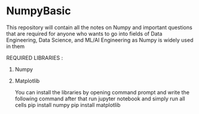 # NumpyBasic
This repository will contain all the notes on Numpy and important questions that are required for anyone who wants to go into fields of Data Engineering, Data Science, and ML/AI Engineering as Numpy is widely used in them


REQUIRED LIBRARIES :

1. Numpy
2. Matplotlib

   You can install the libraries by opening command prompt and write the following command after that run jupyter notebook and simply run all cells
   pip install numpy
   pip  install matplotlib
